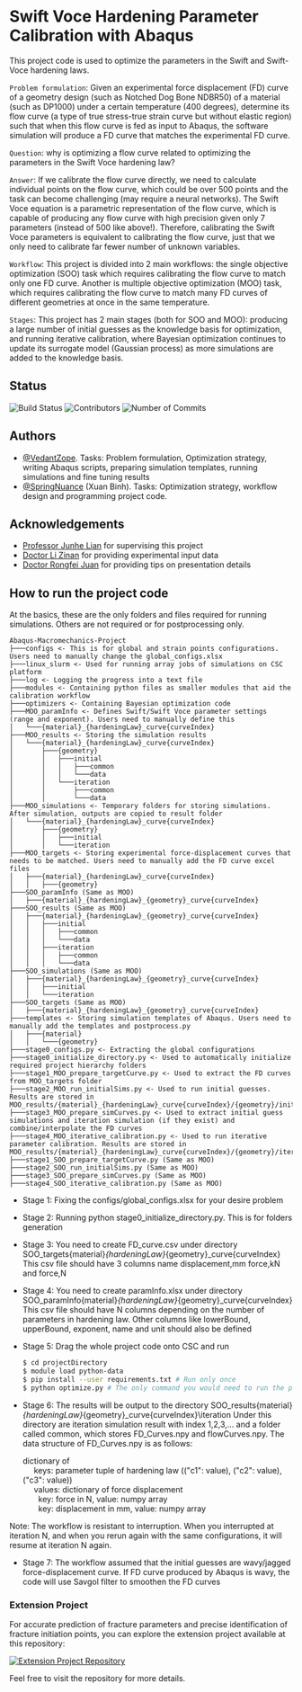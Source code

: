 
# Swift Voce Hardening Parameter Calibration with Abaqus

This project code is used to optimize the parameters in the Swift and Swift-Voce hardening laws.

`Problem formulation`: Given an experimental force displacement (FD) curve of a geometry design (such as Notched Dog Bone NDBR50) of a material (such as DP1000) under a certain temperature (400 degrees), determine its flow curve (a type of true stress-true strain curve but without elastic region) such that when this flow curve is fed as input to Abaqus, the software simulation will produce a FD curve that matches the experimental FD curve. 

`Question`: why is optimizing a flow curve related to optimizing the parameters in the Swift Voce hardening law?

`Answer`: If we calibrate the flow curve directly, we need to calculate individual points on the flow curve, which could be over 500 points and the task can become challenging (may require a neural networks). The Swift Voce equation is a parametric representation of the flow curve, which is capable of producing any flow curve with high precision given only 7 parameters (instead of 500 like above!). Therefore, calibrating the Swift Voce parameters is equivalent to calibrating the flow curve, just that we only need to calibrate far fewer number of unknown variables.   

`Workflow`: This project is divided into 2 main workflows: the single objective optimization (SOO) task which requires calibrating the flow curve to match only one FD curve. Another is multiple objective optimization (MOO) task, which requires calibrating the flow curve to match many FD curves of different geometries at once in the same temperature. 

`Stages`: This project has 2 main stages (both for SOO and MOO): producing a large number of initial guesses as the knowledge basis for optimization, and running iterative calibration, where Bayesian optimization continues to update its surrogate model (Gaussian process) as more simulations are added to the knowledge basis.

## Status

![Build Status](https://img.shields.io/badge/build-passing-brightgreen.svg)
![Contributors](https://img.shields.io/github/contributors/VedantZope/Abaqus-Macromechanics.svg)
![Number of Commits](https://img.shields.io/github/commit-activity/y/VedantZope/Abaqus-Macromechanics.svg)

## Authors

- [@VedantZope](https://www.github.com/VedantZope). Tasks: Problem formulation, Optimization strategy, writing Abaqus scripts, preparing simulation templates, running simulations and fine tuning results
- [@SpringNuance](https://www.github.com/springnuance) (Xuan Binh). Tasks: Optimization strategy, workflow design and programming project code. 

## Acknowledgements

 - [Professor Junhe Lian](https://scholar.google.com/citations?user=HO6x8pkAAAAJ&hl=en) for supervising this project
 - [Doctor Li Zinan](https://www.researchgate.net/profile/Zinan-Li-2) for providing experimental input data
 - [Doctor Rongfei Juan](https://www.researchgate.net/profile/Rongfei-Juan) for providing tips on presentation details

## How to run the project code

At the basics, these are the only folders and files required for running simulations. Others are not required or for postprocessing only. 

```
Abaqus-Macromechanics-Project
├───configs <- This is for global and strain points configurations. Users need to manually change the global_configs.xlsx
├───linux_slurm <- Used for running array jobs of simulations on CSC platform
├───log <- Logging the progress into a text file
├───modules <- Containing python files as smaller modules that aid the calibration workflow
├───optimizers <- Containing Bayesian optimization code
├───MOO_paramInfo <- Defines Swift/Swift Voce parameter settings (range and exponent). Users need to manually define this
│   └───{material}_{hardeningLaw}_curve{curveIndex}
├───MOO_results <- Storing the simulation results
│   └───{material}_{hardeningLaw}_curve{curveIndex}
│       ├───{geometry}
│       │   ├───initial
│       │   │   ├───common
│       │   │   └───data
│       │   └───iteration
│       │       ├───common
│       │       └───data
├───MOO_simulations <- Temporary folders for storing simulations. After simulation, outputs are copied to result folder
│   └───{material}_{hardeningLaw}_curve{curveIndex}
│       ├───{geometry}
│       │   ├───initial
│       │   └───iteration
├───MOO_targets <- Storing experimental force-displacement curves that needs to be matched. Users need to manually add the FD curve excel files
│   ├───{material}_{hardeningLaw}_curve{curveIndex}
│   │   ├───{geometry}
├───SOO_paramInfo (Same as MOO)
│   ├───{material}_{hardeningLaw}_{geometry}_curve{curveIndex}
├───SOO_results (Same as MOO)
│   ├───{material}_{hardeningLaw}_{geometry}_curve{curveIndex}
│   │   ├───initial
│   │   │   ├───common
│   │   │   └───data
│   │   ├───iteration
│   │   │   ├───common
│   │   │   └───data
├───SOO_simulations (Same as MOO)
│   ├───{material}_{hardeningLaw}_{geometry}_curve{curveIndex}
│   │   ├───initial
│   │   └───iteration
├───SOO_targets (Same as MOO)
│   ├───{material}_{hardeningLaw}_{geometry}_curve{curveIndex}
├───templates <- Storing simulation templates of Abaqus. Users need to manually add the templates and postprocess.py
│   ├───{material}
│   │   └───{geometry}
├───stage0_configs.py <- Extracting the global configurations
├───stage0_initialize_directory.py <- Used to automatically initialize required project hierarchy folders
├───stage1_MOO_prepare_targetCurve.py <- Used to extract the FD curves from MOO_targets folder
├───stage2_MOO_run_initialSims.py <- Used to run initial guesses. Results are stored in MOO_results/{material}_{hardeningLaw}_curve{curveIndex}/{geometry}/initial
├───stage3_MOO_prepare_simCurves.py <- Used to extract initial guess simulations and iteration simulation (if they exist) and combine/interpolate the FD curves
├───stage4_MOO_iterative_calibration.py <- Used to run iterative parameter calibration. Results are stored in MOO_results/{material}_{hardeningLaw}_curve{curveIndex}/{geometry}/iteration
├───stage1_SOO_prepare_targetCurve.py (Same as MOO)
├───stage2_SOO_run_initialSims.py (Same as MOO)
├───stage3_SOO_prepare_simCurves.py (Same as MOO)
├───stage4_SOO_iterative_calibration.py (Same as MOO)
```

- Stage 1: Fixing the configs/global_configs.xlsx for your desire problem

- Stage 2: Running python stage0_initialize_directory.py. This is for folders generation

- Stage 3: You need to create FD_curve.csv under directory SOO_targets\{material}_{hardeningLaw}_{geometry}_curve{curveIndex}
         This csv file should have 3 columns name displacement,mm force,kN and force,N
- Stage 4: You need to create paramInfo.xlsx under directory SOO_paramInfo\{material}_{hardeningLaw}_{geometry}_curve{curveIndex}
         This csv file should have N columns depending on the number of parameters in hardening law. Other columns like lowerBound, upperBound, exponent, name and unit should also be defined

- Stage 5: Drag the whole project code onto CSC and run
  ```bash
  $ cd projectDirectory
  $ module load python-data
  $ pip install --user requirements.txt # Run only once
  $ python optimize.py # The only command you would need to run the project code
  ```
- Stage 6: The results will be output to the directory SOO_results\{material}_{hardeningLaw}_{geometry}_curve{curveIndex}\iteration
         Under this directory are iteration simulation result with index 1,2,3,... and a folder called common, which stores FD_Curves.npy and flowCurves.npy. 
         The data structure of FD_Curves.npy is as follows:

  dictionary of \
  &nbsp;&nbsp;&nbsp;&nbsp; keys: parameter tuple of hardening law (("c1": value), ("c2": value), ("c3": value)) \
  &nbsp;&nbsp;&nbsp;&nbsp; values: dictionary of force displacement \
  &nbsp;&nbsp;&nbsp;&nbsp;&nbsp;&nbsp; key: force in N, value: numpy array \
  &nbsp;&nbsp;&nbsp;&nbsp;&nbsp;&nbsp; key: displacement in mm, value: numpy array 

Note: The workflow is resistant to interruption. When you interrupted at iteration N, and when you rerun again with the same configurations, it will resume at iteration N again. 
         
- Stage 7: The workflow assumed that the initial guesses are wavy/jagged force-displacement curve.
         If FD curve produced by Abaqus is wavy, the code will use Savgol filter to smoothen the FD curves

### Extension Project
For accurate prediction of fracture parameters and precise identification of fracture initiation points, you can explore the extension project available at this repository:

[![Extension Project Repository](https://img.shields.io/badge/GitHub-Project-blue?logo=github)](https://github.com/VedantZope/Abaqus-Fracture-Mechanics)

Feel free to visit the repository for more details.
